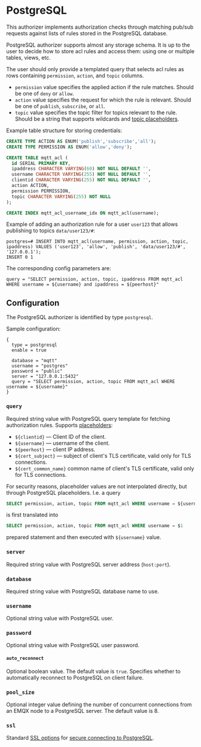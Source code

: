# PostgreSQL

This authorizer implements authorization checks through matching pub/sub requests against lists of rules stored in the
PostgreSQL database.

PostgreSQL authorizer supports almost any storage schema. It is up to the user to decide how to store acl rules
and access them: using one or multiple tables, views, etc.

The user should only provide a templated query that selects acl rules as rows containing
`permission`, `action`, and `topic` columns.
* `permission` value specifies the applied action if the rule matches. Should be one of `deny` or `allow`.
* `action` value specifies the request for which the rule is relevant. Should be one of `publish`, `subscribe`, or `all`.
* `topic` value specifies the topic filter for topics relevant to the rule. Should be a string that supports wildcards and
[topic placeholders](./authz.md#topic-placeholders).

Example table structure for storing credentials:

```sql
CREATE TYPE ACTION AS ENUM('publish','subscribe','all');
CREATE TYPE PERMISSION AS ENUM('allow','deny');

CREATE TABLE mqtt_acl (
  id SERIAL PRIMARY KEY,
  ipaddress CHARACTER VARYING(60) NOT NULL DEFAULT '',
  username CHARACTER VARYING(255) NOT NULL DEFAULT '',
  clientid CHARACTER VARYING(255) NOT NULL DEFAULT '',
  action ACTION,
  permission PERMISSION,
  topic CHARACTER VARYING(255) NOT NULL
);

CREATE INDEX mqtt_acl_username_idx ON mqtt_acl(username);
```

Example of adding an authorization rule for a user `user123` that allows publishing to topics `data/user123/#`:
```
postgres=# INSERT INTO mqtt_acl(username, permission, action, topic, ipaddress) VALUES ('user123', 'allow', 'publish', 'data/user123/#', '127.0.0.1');
INSERT 0 1
```

The corresponding config parameters are:
```
query = "SELECT permission, action, topic, ipaddress FROM mqtt_acl WHERE username = ${username} and ipaddress = ${peerhost}"
```

## Configuration

The PostgreSQL authorizer is identified by type `postgresql`.

Sample configuration:

```
{
  type = postgresql
  enable = true

  database = "mqtt"
  username = "postgres"
  password = "public"
  server = "127.0.0.1:5432"
  query = "SELECT permission, action, topic FROM mqtt_acl WHERE username = ${username}"
}
```

### `query`

Required string value with PostgreSQL query template for fetching authorization rules. Supports [placeholders](./authz.md#authorization-placeholders):
* `${clientid}` — Client ID of the client.
* `${username}` — username of the client.
* `${peerhost}` — client IP address.
* `${cert_subject}` — subject of client's TLS certificate, valid only for TLS connections.
* `${cert_common_name}` common name of client's TLS certificate, valid only for TLS connections.

For security reasons, placeholder values are not interpolated directly, but through PostgreSQL placeholders.
I.e. a query
```sql
SELECT permission, action, topic FROM mqtt_acl WHERE username = ${username}
```
is first translated into
```sql
SELECT permission, action, topic FROM mqtt_acl WHERE username = $1
```
prepared statement and then executed with `${username}` value.

### `server`

Required string value with PostgreSQL server address (`host:port`).

### `database`

Required string value with PostgreSQL database name to use.

### `username`

Optional string value with PostgreSQL user.

### `password`

Optional string value with PostgreSQL user password.

#### `auto_reconnect`

Optional boolean value. The default value is `true`. Specifies whether to automatically reconnect to
PostgreSQL on client failure.

### `pool_size`

Optional integer value defining the number of concurrent connections from an EMQX node to a PostgreSQL server.
The default value is 8.

### `ssl`

Standard [SSL options](../../configuration/configuration.md#tls-ciphers) for [secure connecting to PostgreSQL](https://www.postgresql.org/docs/current/ssl-tcp.html).
